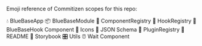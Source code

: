Emoji reference of Commitizen scopes for this repo:

💧 BlueBaseApp
📦 BlueBaseModule
🎁 ComponentRegistry
🎣 HookRegistry
🎣 BlueBaseHook Component
🗿 Icons
🍱 JSON Schema
🔌 PluginRegistry
📖 README
📕 Storybook
🎛 Utils
⏰ Wait Component